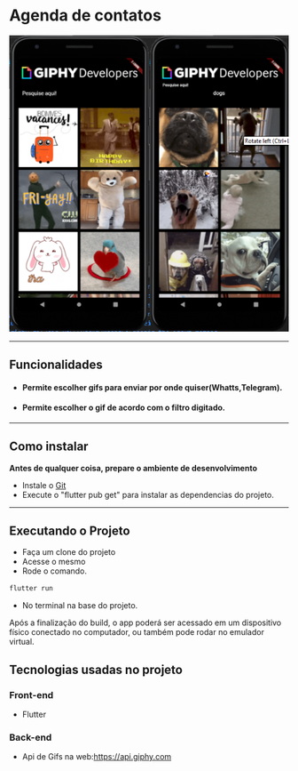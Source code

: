 # Agenda de contatos

![](https://raw.githubusercontent.com/HerickJhones11/buscador-gif/master/images/buscador_gif.png)


------------

## Funcionalidades

- #### Permite escolher gifs para enviar por onde quiser(Whatts,Telegram).
- #### Permite escolher o gif de acordo com o filtro digitado.

------------

## Como instalar
**Antes de qualquer coisa, prepare o ambiente de desenvolvimento** 
* Instale o [Git](https://git-scm.com/downloads "git")
* Execute o "flutter pub get" para instalar as dependencias do projeto. 
------------

## Executando o Projeto
* Faça um clone do projeto
* Acesse o mesmo
* Rode o comando.
 ```sh
flutter run
 ```
 * No terminal na base do projeto.

Após a finalização do build, o app poderá ser acessado em um dispositivo físico conectado no computador, ou também pode rodar no emulador virtual.


## Tecnologias usadas no projeto

### Front-end

- Flutter

### Back-end

- Api de Gifs na web:https://api.giphy.com

